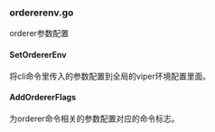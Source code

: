 ### ordererenv.go

orderer参数配置

#### SetOrdererEnv

将cli命令里传入的参数配置到全局的viper环境配置里面。

#### AddOrdererFlags

为orderer命令相关的参数配置对应的命令标志。

